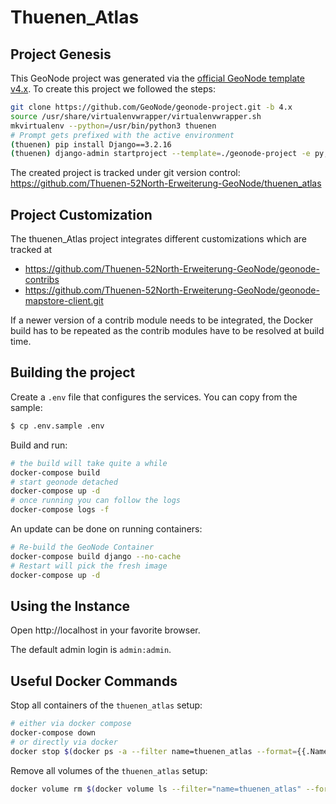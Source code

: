# Thuenen_Atlas

## Project Genesis

This GeoNode project was generated via the [official GeoNode template v4.x](https://github.com/GeoNode/geonode-project). To create this project we followed the steps:

```sh
git clone https://github.com/GeoNode/geonode-project.git -b 4.x
source /usr/share/virtualenvwrapper/virtualenvwrapper.sh
mkvirtualenv --python=/usr/bin/python3 thuenen
# Prompt gets prefixed with the active environment
(thuenen) pip install Django==3.2.16
(thuenen) django-admin startproject --template=./geonode-project -e py,sh,md,rst,json,yml,ini,env,sample,properties -n monitoring-cron -n Dockerfile thuenen_atlas
```

The created project is tracked under git version control: https://github.com/Thuenen-52North-Erweiterung-GeoNode/thuenen_atlas

## Project Customization

The thuenen_Atlas project integrates different customizations which are tracked at

- https://github.com/Thuenen-52North-Erweiterung-GeoNode/geonode-contribs
- https://github.com/Thuenen-52North-Erweiterung-GeoNode/geonode-mapstore-client.git

If a newer version of a contrib module needs to be integrated, the Docker build has to be repeated as the
contrib modules have to be resolved at build time.

## Building the project

Create a `.env` file that configures the services. You can copy from the sample:

```sh
$ cp .env.sample .env
```

Build and run:

```sh
# the build will take quite a while
docker-compose build
# start geonode detached
docker-compose up -d
# once running you can follow the logs
docker-compose logs -f
```

An update can be done on running containers:

```sh
# Re-build the GeoNode Container
docker-compose build django --no-cache
# Restart will pick the fresh image
docker-compose up -d
```

## Using the Instance

Open http://localhost in your favorite browser.

The default admin login is `admin:admin`.

## Useful Docker Commands

Stop all containers of the `thuenen_atlas` setup:

```sh
# either via docker compose
docker-compose down
# or directly via docker
docker stop $(docker ps -a --filter name=thuenen_atlas --format={{.Names}})
```

Remove all volumes of the `thuenen_atlas` setup:

```sh
docker volume rm $(docker volume ls --filter="name=thuenen_atlas" --format={{.Name}})
```
